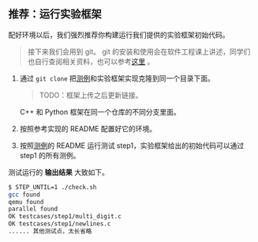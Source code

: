 ## 推荐：运行实验框架
配好环境以后，我们强烈推荐你构建运行我们提供的实验框架初始代码。
> 接下来我们会用到 git。
> git 的安装和使用会在软件工程课上讲述，同学们也自行查阅相关资料，也可以参考[这里](https://www.liaoxuefeng.com/wiki/896043488029600) 。

1. 通过 `git clone` 把[测例](https://github.com/decaf-lang/minidecaf-tests)和实验框架实现克隆到同一个目录下面。

    > TODO：框架上传之后更新链接。

    C++ 和 Python 框架在同一个仓库的不同分支里面。

2. 按照参考实现的 README 配置好它的环境。

3. 按照[测例](https://github.com/decaf-lang/minidecaf-tests)的 README 运行测试 step1，实验框架给出的初始代码可以通过 step1 的所有测例。

测试运行的 **输出结果** 大致如下。

```bash
$ STEP_UNTIL=1 ./check.sh
gcc found
qemu found
parallel found
OK testcases/step1/multi_digit.c
OK testcases/step1/newlines.c
...... 其他测试点，太长省略
```

